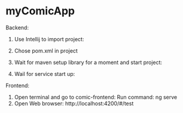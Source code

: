 # myComicApp
Backend:

1.	Use Intellij to import project:

2.	Chose pom.xml in project
3.	Wait for maven setup library for a moment and start project:
4.	Wail for service start up:

Frontend:

1.	Open terminal and go to comic-frontend:
Run command:   ng serve
2.	Open Web browser: http://localhost:4200/#/test


